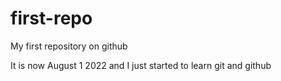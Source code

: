 # first-repo

My first repository on github

It is now August 1 2022 and I just started to learn git and github

